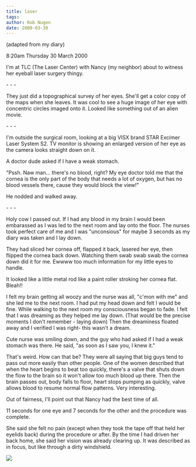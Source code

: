 ```yaml
---
title: laser
tags: 
author: Rob Nugen
date: 2000-03-30
---
```


<p class=note>(adapted from my diary)</p>

<p class=date>8:20am Thursday 30 March 2000</p>

<p>I'm at TLC (The Laser Center) with Nancy (my neighbor) about to witness 
her eyeball laser surgery thingy.

<p>- - -

<p>They just did a topographical survey of her eyes.  She'll get a color 
copy of the maps when she leaves.  It was cool to see a huge image of her 
eye with concentric circles imaged onto it.  Looked like something out of 
an alien movie.

<p>- - -

<p>I'm outside the surgical room, looking at a big VISX brand STAR Excimer 
Laser System S2.  TV monitor is showing an enlarged version of her eye as 
the camera looks straight down on it.

<p>A doctor dude asked if I have a weak stomach.

<p>"Pssh.  Naw man... there's no blood, right?  My eye doctor told me that 
the cornea is the only part of the body that needs a lot of oxygen, but has 
no blood vessels there, cause they would block the view!"

<p>He nodded and walked away.

<p>- - -

<p>Holy cow I passed out.  If I had any blood in my brain I would been 
embarassed as I was led to the next room and lay onto the floor.  The 
nurses took perfect care of me and I was "unconsious" for maybe 3 seconds 
as my diary was taken and I lay down.

<p>They had sliced her cornea off, flapped it back, lasered her eye, then 
flipped the cornea back down.  Watching them swab swab swab the cornea down 
did it for me.  Ewwww too much information for my little eyes to handle.

<p>It looked like a little metal rod like a paint roller stroking her 
cornea flat.  Bleah!!

<p>I felt my brain getting all woozy and the nurse was all, "c'mon with me" 
and she led me to the next room.  I had put my head down and felt I would 
be fine.  While walking to the next room my consciousness began to fade.  I 
felt that I was dreaming as they helped me lay down.  (That would be the 
precise moments I don't remember - laying down)  Then the dreaminess 
floated away and I verified I was right- this wasn't a dream.

<p>Cute nurse was smiling down, and the guy who had asked if I had a weak 
stomach was there.  He said, "as soon as I saw you, I knew it."

<p>That's weird.  How can that be?  They were all saying that big guys tend 
to pass out more easily than other people.  One of the women described that 
when the heart begins to beat too quickly, there's a valve that shuts down 
the flow to the brain so it won't allow too much blood up there.  Then the 
brain passes out, body falls to floor, heart stops pumping as quickly, 
valve allows blood to resume normal flow patterns.  Very interesting.

<p>Out of fairness, I'll point out that Nancy had the best time of all. 

<p>11 seconds for one eye and 7 seconds for the other and the
procedure was complete.

<p>She said she felt no pain (except when they took the tape off that held 
her eyelids back) during the procedure or after.  By the time I had driven 
her back home, she said her vision was already clearing up.  It was 
described as in focus, but like through a dirty windshield.

<p><img src="/images/rob/wL-ROB.gif">

